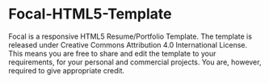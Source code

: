 Focal-HTML5-Template
====================

Focal is a responsive HTML5 Resume/Portfolio Template. The template is released under 
Creative Commons Attribution 4.0 International License. This means you are free to
share and edit the template to your requirements, for your personal and commercial projects. 
You are, however, required to give appropriate credit.
